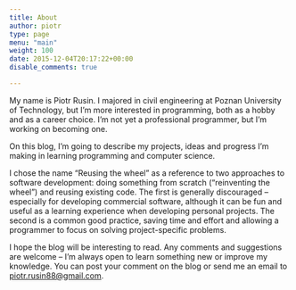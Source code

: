 ```yaml
---
title: About
author: piotr
type: page
menu: "main"
weight: 100
date: 2015-12-04T20:17:22+00:00
disable_comments: true

---
```

My name is Piotr Rusin. I majored in civil engineering at Poznan University of Technology, but I&#8217;m more interested in programming, both as a hobby and as a career choice. I&#8217;m not yet a professional programmer, but I&#8217;m working on becoming one.

On this blog, I&#8217;m going to describe my projects, ideas and progress I&#8217;m making in learning programming and computer science.

I chose the name &#8220;Reusing the wheel&#8221; as a reference to two approaches to software development: doing something from scratch (&#8220;reinventing the wheel&#8221;) and reusing existing code. The first is generally discouraged &#8211; especially for developing commercial software, although it can be fun and useful as a learning experience when developing personal projects. The second is a common good practice, saving time and effort and allowing a programmer to focus on solving project-specific problems.

I hope the blog will be interesting to read. Any comments and suggestions are welcome &#8211; I&#8217;m always open to learn something new or improve my knowledge. You can post your comment on the blog or send me an email to <piotr.rusin88@gmail.com>.
